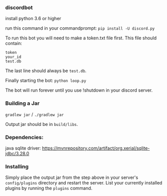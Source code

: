 ### discordbot
install python 3.6 or higher

run this command in your commandprompt: `pip install -U discord.py` 

To run this bot you will need to make a token.txt file first. This file should contain:
```
token
your_id
test.db
```
The last line should always be `test.db`.

Finally starting the bot:
`python loop.py`

The bot will run forever until you use !shutdown in your discord server.

### Building a Jar

`gradlew jar` / `./gradlew jar`

Output jar should be in `build/libs`.

### Dependencies:
java sqlite driver: https://mvnrepository.com/artifact/org.xerial/sqlite-jdbc/3.28.0

### Installing

Simply place the output jar from the step above in your server's `config/plugins` directory and restart the server.
List your currently installed plugins by running the `plugins` command.
